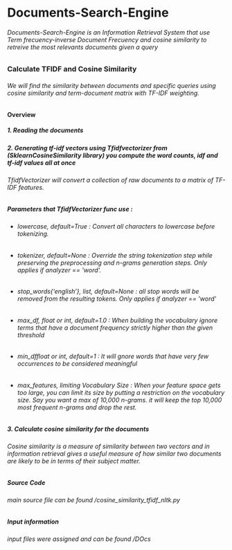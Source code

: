<h1>Documents-Search-Engine</h1>
<h6>Documents-Search-Engine is an Information Retrieval System that use Term frecuency-inverse Document Frecuency and cosine similarity to retreive the most relevants documents given a query</h6>

<h3>Calculate TFIDF and Cosine Similarity</h3>

<h6>We will find the similarity between documents and specific queries using cosine similarity and term-document matrix with TF-IDF weighting.</h6>
<h4>Overview</h4>
<h5>1. Reading the documents</h5>
<h5>2. Generating tf-idf vectors using Tfidfvectorizer from (SklearnCosineSimilarity library) you compute the word counts, idf and tf-idf values all at once</h5>
<h6>TfidfVectorizer will convert a collection of raw documents to a matrix of TF-IDF features.</h6>
<h5>Parameters that TfidfVectorizer func use :</h5>

<ul>
    <li><h6> lowercase, default=True :
    Convert all characters to lowercase before tokenizing.</h6>
   </li>
    <li><h6> tokenizer, default=None :
    Override the string tokenization step while preserving the preprocessing and n-grams generation steps.
    Only applies if analyzer == 'word'.</h6>
   </li>
    <li> <h6>stop_words{‘english’}, list, default=None :
    all stop words will be removed from the resulting tokens. Only applies if analyzer == 'word'</h6>
   </li>
    <li> <h6>max_df, float or int, default=1.0 :
    When building the vocabulary ignore terms that have a document frequency strictly higher than the given           threshold</h6>
    </li>
    <li> <h6>min_dffloat or int, default=1 :
    It will gnore words that have very few occurrences to be considered meaningful</h6>
   </li>
    <li> <h6>max_features, limiting Vocabulary Size :
     When your feature space gets too large, you can limit its size by putting a restriction on the vocabulary          size. Say you want a max of 10,000 n-grams. it will keep the top 10,000 most frequent n-grams and      drop the rest.</h6>
   </li>  
</ul>

    
<h5>3. Calculate cosine similarity for the documents</h5>
<h6>Cosine similarity is a measure of similarity between two vectors and in information retrieval gives a useful measure of how similar two documents are likely to be in terms of their subject matter.</h6>

<h5>Source Code</h5>
<h6>main source file can be found /cosine_similarity_tfidf_nltk.py</h6>

<h5>Input information</h5>
<h6> input files were assigned and can be found /DOcs</h6>

  
    
    
 
